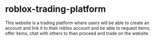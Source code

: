 # roblox-trading-platform
This website is a trading platform where users will be able to create an account and link it to their roblox account and be able to request items, offer items, chat with others to than proceed and trade on the website. 

